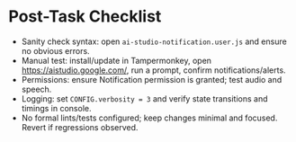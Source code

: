# Post-Task Checklist

- Sanity check syntax: open `ai-studio-notification.user.js` and ensure no obvious errors.
- Manual test: install/update in Tampermonkey, open https://aistudio.google.com/, run a prompt, confirm notifications/alerts.
- Permissions: ensure Notification permission is granted; test audio and speech.
- Logging: set `CONFIG.verbosity = 3` and verify state transitions and timings in console.
- No formal lints/tests configured; keep changes minimal and focused. Revert if regressions observed.